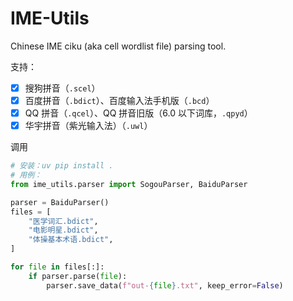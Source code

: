 # IME-Utils

Chinese IME ciku (aka cell wordlist file) parsing tool.

支持：

- [x] 搜狗拼音（`.scel`）
- [x] 百度拼音（`.bdict`）、百度输入法手机版（`.bcd`）
- [x] QQ 拼音（`.qcel`）、QQ 拼音旧版（6.0 以下词库，`.qpyd`）
- [x] 华宇拼音（紫光输入法）（`.uwl`）

调用

```python
# 安装：uv pip install .
# 用例：
from ime_utils.parser import SogouParser, BaiduParser

parser = BaiduParser()
files = [
    "医学词汇.bdict",
    "电影明星.bdict",
    "体操基本术语.bdict",
]

for file in files[:]:
    if parser.parse(file):
        parser.save_data(f"out-{file}.txt", keep_error=False)
```
